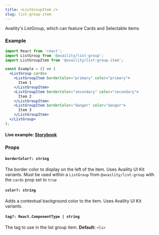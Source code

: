 ```yaml
---
title: <ListGroupItem />
slug: list-group-item
---
```


Availity's ListGroup, which can feature Cards and Selectable items

### Example

```jsx
import React from 'react';
import ListGroup from '@availity/list-group';
import ListGroupItem from '@availity/list-group-item';

const Example = () => (
  <ListGroup cards>
    <ListGroupItem borderColor="primary" color="primary">
      Item 1
    </ListGroupItem>
    <ListGroupItem borderColor="secondary" color="secondary">
      Item 2
    </ListGroupItem>
    <ListGroupItem borderColor="danger" color="danger">
      Item 3
    </ListGroupItem>
  </ListGroup>
);
```

#### Live example: <a href="https://availity.github.io/availity-react/storybook/?path=/docs/bootstrap-components-list-group-item--docs"> Storybook</a>

### Props

#### `borderColor?: string`

The border color to display on the left of the item. Uses Availity UI Kit variants. Must be used within a `ListGroup` from `@availity/list-group` with the `cards` prop set to `true`

#### `color?: string`

Adds a contextual background color to the item. Uses Availity UI Kit variants.

#### `tag?: React.ComponentType | string`

The tag to use in the list group item. **Default:** `<li>`
